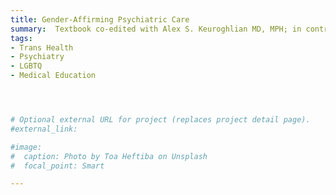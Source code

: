 ```yaml
---
title: Gender-Affirming Psychiatric Care
summary:  Textbook co-edited with Alex S. Keuroghlian MD, MPH; in contract with APA Publishing for publication 2023
tags:
- Trans Health
- Psychiatry
- LGBTQ
- Medical Education




# Optional external URL for project (replaces project detail page).
#external_link: 

#image:
#  caption: Photo by Toa Heftiba on Unsplash
#  focal_point: Smart

---
```

